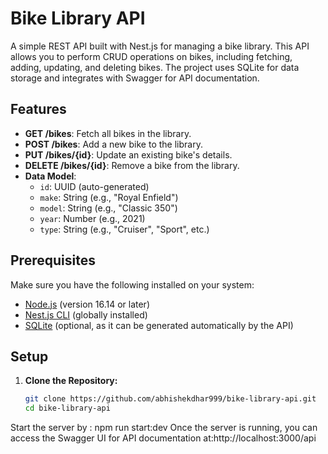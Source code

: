 # Bike Library API

A simple REST API built with Nest.js for managing a bike library. This API allows you to perform CRUD operations on bikes, including fetching, adding, updating, and deleting bikes. The project uses SQLite for data storage and integrates with Swagger for API documentation.

## Features

- **GET /bikes**: Fetch all bikes in the library.
- **POST /bikes**: Add a new bike to the library.
- **PUT /bikes/{id}**: Update an existing bike's details.
- **DELETE /bikes/{id}**: Remove a bike from the library.
- **Data Model**:
  - `id`: UUID (auto-generated)
  - `make`: String (e.g., "Royal Enfield")
  - `model`: String (e.g., "Classic 350")
  - `year`: Number (e.g., 2021)
  - `type`: String (e.g., "Cruiser", "Sport", etc.)

## Prerequisites

Make sure you have the following installed on your system:

- [Node.js](https://nodejs.org/) (version 16.14 or later)
- [Nest.js CLI](https://docs.nestjs.com/cli/overview) (globally installed)
- [SQLite](https://www.sqlite.org/download.html) (optional, as it can be generated automatically by the API)

## Setup

1. **Clone the Repository:**

   ```bash
   git clone https://github.com/abhishekdhar999/bike-library-api.git
   cd bike-library-api
Start the server by : npm run start:dev
Once the server is running, you can access the Swagger UI for API documentation at:http://localhost:3000/api
